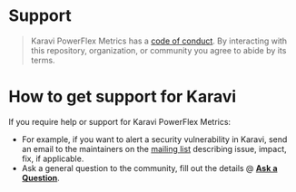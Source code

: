 <!--
Copyright (c) 2020 Dell Inc., or its subsidiaries. All Rights Reserved.

Licensed under the Apache License, Version 2.0 (the "License");
you may not use this file except in compliance with the License.
You may obtain a copy of the License at

    http://www.apache.org/licenses/LICENSE-2.0
-->

# Support

> Karavi PowerFlex Metrics has a [code of conduct](./docs/CODE_OF_CONDUCT.md).
> By interacting with this repository, organization, or community you agree to
> abide by its terms.

# How to get support for Karavi

If you require help or support for Karavi PowerFlex Metrics:

- For example, if you want to alert a security vulnerability in Karavi, send an email to the maintainers on the [mailing list](mailto:karavi@dell.com?subject=[Dell-karavi-PowerFlex-Metrics]%20<replace%20me%20with%20more%20specific%20subject>) describing issue, impact, fix, if applicable.
- Ask a general question to the community, fill out the details @ **[Ask a Question](https://github.com/dell/karavi-powerflex-metrics/issues/new?template=ask-a-question.md)**.
